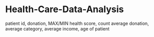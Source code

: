 # Health-Care-Data-Analysis

patient id, donation, MAX/MIN health score, count average donation, average category, average income, age of patient 
